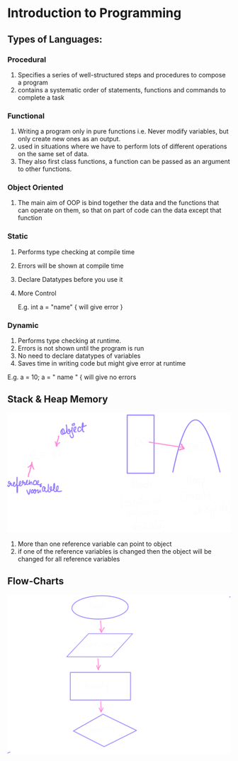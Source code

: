 # Introduction to Programming

## Types of Languages:

### Procedural

1.  Specifies a series of well-structured steps and procedures to compose a program
2.  contains a systematic order of statements, functions and commands to complete a task

### Functional

1.  Writing a program only in pure functions i.e. Never modify variables, but only create new ones as an output.
2.  used in situations where we have to perform lots of different operations on the same set of data.
3.  They also first class functions, a function can be passed as an argument to other functions.

### Object Oriented

1.  The main aim of OOP is bind together the data and the functions that can operate on them, so that on part of code can the data except that function

### Static

1.  Performs type checking at compile time
    
2.  Errors will be shown at compile time
    
3.  Declare Datatypes before you use it
    
4.  More Control
    
    E.g. int a = "name" { will give error }
    

### Dynamic

1.  Performs type checking at runtime.
2.  Errors is not shown until the program is run
3.  No need to declare datatypes of variables
4.  Saves time in writing code but might give error at runtime

E.g. a = 10; a = " name " { will give no errors

## Stack & Heap Memory
![450](/Java/01-flow-of-program/image1.png)


1.  More than one reference variable can point to object
2.  if one of the reference variables is changed then the object will be changed for all reference variables

## Flow-Charts
![600](/Java/01-flow-of-program/image2.png)
